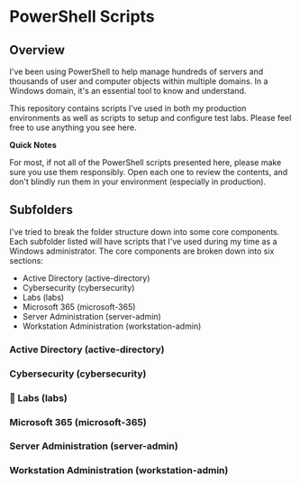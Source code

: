 # PowerShell Scripts

## Overview

I've been using PowerShell to help manage hundreds of servers and thousands of user and computer objects within multiple domains. In a Windows domain, it's an essential tool to know and understand.

This repository contains scripts I've used in both my production environments as well as scripts to setup and configure test labs. Please feel free to use anything you see here.

**Quick Notes**

For most, if not all of the PowerShell scripts presented here, please make sure you use them responsibly.  Open each one to review the contents, and don't blindly run them in your environment (especially in production).

## Subfolders

I've tried to break the folder structure down into some core components. Each subfolder listed will have scripts that I've used during my time as a Windows administrator. The core components are broken down into six sections:

- Active Directory (active-directory)
- Cybersecurity (cybersecurity)
- Labs (labs)
- Microsoft 365 (microsoft-365)
- Server Administration (server-admin)
- Workstation Administration (workstation-admin)

### Active Directory (active-directory)

### Cybersecurity (cybersecurity)

### :lab_coat: Labs (labs)

### Microsoft 365 (microsoft-365)

### Server Administration (server-admin)

### Workstation Administration (workstation-admin)
